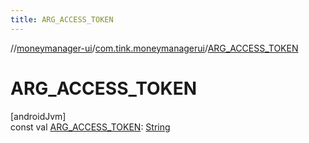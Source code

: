 ```yaml
---
title: ARG_ACCESS_TOKEN
---
```

//[moneymanager-ui](../../index.html)/[com.tink.moneymanagerui](index.html)/[ARG_ACCESS_TOKEN](-a-r-g_-a-c-c-e-s-s_-t-o-k-e-n.html)



# ARG_ACCESS_TOKEN



[androidJvm]\
const val [ARG_ACCESS_TOKEN](-a-r-g_-a-c-c-e-s-s_-t-o-k-e-n.html): [String](https://kotlinlang.org/api/latest/jvm/stdlib/kotlin/-string/index.html)




